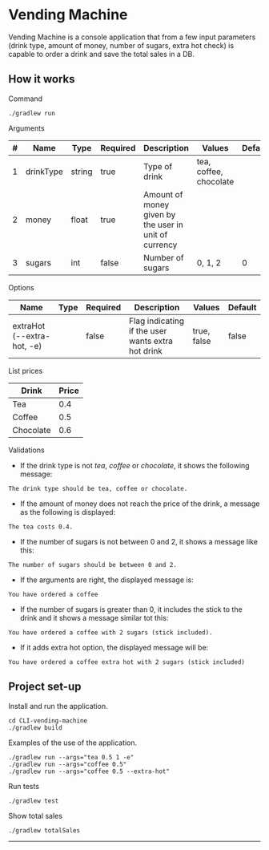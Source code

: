 # Vending Machine

Vending Machine is a console application that from a few input parameters (drink type, amount of money, number of sugars, extra hot check) is capable to order a drink and save the total sales in a DB.

## How it works

Command
```
./gradlew run
```

Arguments

|#|Name|Type|Required|Description|Values|Default|
|---|---|---|---|---|---|---|
|1|drinkType|string|true|Type of drink|tea, coffee, chocolate|
|2|money|float|true|Amount of money given by the user in unit of currency||
|3|sugars|int|false|Number of sugars|0, 1, 2|0|

Options

|Name|Type|Required|Description|Values|Default|
|---|---|---|---|---|---|
|extraHot (--extra-hot, -e)| |false|Flag indicating if the user wants extra hot drink|true, false|false|

List prices

|Drink|Price|
|---|---|
|Tea|0.4|
|Coffee|0.5|
|Chocolate|0.6|

Validations
* If the drink type is not *tea*, *coffee* or *chocolate*, it shows the following message:
```
The drink type should be tea, coffee or chocolate.
```
* If the amount of money does not reach the price of the drink, a message as the following is displayed:
```
The tea costs 0.4.
```
* If the number of sugars is not between 0 and 2, it shows a message like this:
```
The number of sugars should be between 0 and 2.
```
* If the arguments are right, the displayed message is:
```
You have ordered a coffee
```
* If the number of sugars is greater than 0, it includes the stick to the drink and it shows a message similar tot this:
```
You have ordered a coffee with 2 sugars (stick included).
```
* If it adds extra hot option, the displayed message will be:
```
You have ordered a coffee extra hot with 2 sugars (stick included)    
```

## Project set-up

Install and run the application.
```
cd CLI-vending-machine
./gradlew build
```

Examples of the use of the application.
```
./gradlew run --args="tea 0.5 1 -e"
./gradlew run --args="coffee 0.5"
./gradlew run --args="coffee 0.5 --extra-hot"
```

Run tests
```
./gradlew test
```
Show total sales
```
./gradlew totalSales
```
---
